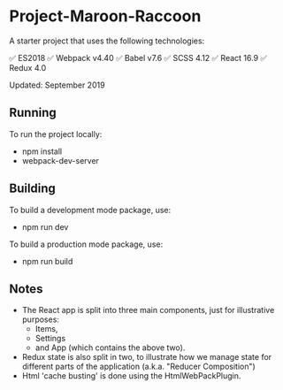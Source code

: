 # Project-Maroon-Raccoon

A starter project that uses the following technologies:

✅ ES2018
✅ Webpack v4.40
✅ Babel v7.6
✅ SCSS 4.12
✅ React 16.9
✅ Redux 4.0

Updated: September 2019

## Running

To run the project locally:

- npm install
- webpack-dev-server

## Building

To build a development mode package, use:

- npm run dev

To build a production mode package, use:

- npm run build

## Notes

- The React app is split into three main components, just for illustrative purposes: 
  - Items, 
  - Settings 
  - and App (which contains the above two).
- Redux state is also split in two, to illustrate how we manage state for different parts of the application (a.k.a. "Reducer Composition")
- Html 'cache busting' is done using the HtmlWebPackPlugin.